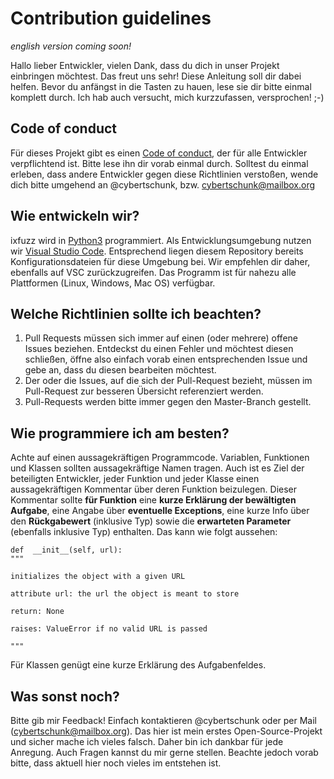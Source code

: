 # Contribution guidelines
*english version coming soon!*

Hallo lieber Entwickler, 
vielen Dank, dass du dich in unser Projekt einbringen möchtest. Das freut uns sehr! Diese Anleitung soll dir dabei helfen. Bevor du anfängst in die Tasten zu hauen, lese sie dir bitte einmal komplett durch. Ich hab auch versucht, mich kurzzufassen, versprochen! ;-) 

## Code of conduct
Für dieses Projekt gibt es einen [Code of conduct](https://github.com/ixploit/ixfuzz/blob/master/CODE_OF_CONDUCT.md), der für alle Entwickler verpflichtend ist. Bitte lese ihn dir vorab einmal durch. Solltest du einmal erleben, dass andere Entwickler gegen diese Richtlinien verstoßen, wende dich bitte umgehend an @cybertschunk, bzw. cybertschunk@mailbox.org

## Wie entwickeln wir?
ixfuzz wird in [Python3](https://www.python.org/) programmiert. Als Entwicklungsumgebung nutzen wir [Visual Studio Code](https://code.visualstudio.com/). Entsprechend liegen diesem Repository bereits Konfigurationsdateien für diese Umgebung bei. Wir empfehlen dir daher, ebenfalls auf VSC zurückzugreifen. Das Programm ist für nahezu alle Plattformen (Linux, Windows, Mac OS) verfügbar. 

## Welche Richtlinien sollte ich beachten?

 1. Pull Requests müssen sich immer auf einen (oder mehrere) offene Issues beziehen. Entdeckst du einen Fehler und möchtest diesen schließen, öffne also einfach vorab einen entsprechenden Issue und gebe an, dass du diesen bearbeiten möchtest.
 2. Der oder die Issues, auf die sich der Pull-Request bezieht, müssen im Pull-Request zur besseren Übersicht referenziert werden.
 3. Pull-Requests werden bitte immer gegen den Master-Branch gestellt.

## Wie programmiere ich am besten?
Achte auf einen aussagekräftigen Programmcode. Variablen, Funktionen und Klassen sollten aussagekräftige Namen tragen. Auch ist es Ziel der beteiligten Entwickler, jeder Funktion und jeder Klasse einen aussagekräftigen Kommentar über deren Funktion beizulegen. 
Dieser Kommentar sollte **für Funktion** eine **kurze Erklärung der bewältigten Aufgabe**, eine Angabe über **eventuelle Exceptions**, eine kurze Info über den **Rückgabewert** (inklusive Typ) sowie die **erwarteten Parameter** (ebenfalls inklusive Typ) enthalten. Das kann wie folgt aussehen:

    def  __init__(self, url):
    """
    
    initializes the object with a given URL
    
    attribute url: the url the object is meant to store
    
    return: None
    
    raises: ValueError if no valid URL is passed
    
    """

Für Klassen genügt eine kurze Erklärung des Aufgabenfeldes.
## Was sonst noch?
Bitte gib mir Feedback! Einfach kontaktieren @cybertschunk oder per Mail (cybertschunk@mailbox.org). Das hier ist mein erstes Open-Source-Projekt und sicher mache ich vieles falsch. Daher bin ich dankbar für jede Anregung. Auch Fragen kannst du mir gerne stellen. Beachte jedoch vorab bitte, dass aktuell hier noch vieles im entstehen ist.  

